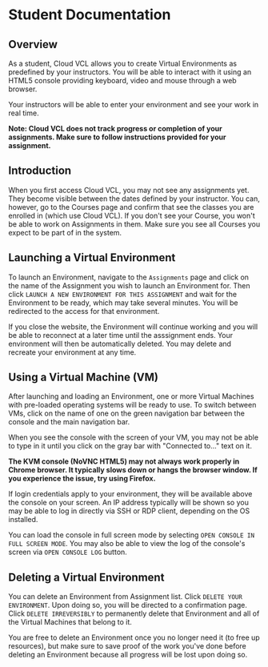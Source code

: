 # Student Documentation

## Overview
As a student, Cloud VCL allows you to create Virtual Environments as predefined by your
instructors. You will be able to interact with it using an HTML5 console providing keyboard,
video and mouse through a web browser.

Your instructors will be able to enter your environment and see your work in real time.

**Note: Cloud VCL does not track progress or completion of your assignments.
Make sure to follow instructions provided for your assignment.**

## Introduction

When you first access Cloud VCL, you may not see any assignments yet. They become visible
between the dates defined by your instructor. You can, however, go to the Courses page
and confirm that see the classes you are enrolled in (which use Cloud VCL). If you don't
see your Course, you won't be able to work on Assignments in them. Make sure you see
all Courses you expect to be part of in the system.

## Launching a Virtual Environment

To launch an Environment, navigate to the `Assignments` page and click on the name of
the Assignment you wish to launch an Environment for. Then click `LAUNCH A NEW
ENVIRONMENT FOR THIS ASSIGNMENT` and wait for the Environment to be ready, which may take
several minutes. You will be redirected to the access for that environment.

If you close the website, the Environment will continue working and you will be able to
reconnect at a later time until the asssignment ends. Your environment will then be
automatically deleted. You may delete and recreate your environment at any time.

## Using a Virtual Machine (VM)

After launching and loading an Environment, one or more Virtual Machines with pre-loaded
operating systems will be ready to use. To switch between VMs, click on the name of one
on the green navigation bar between the console and the main navigation bar.

When you see the console with the screen of your VM, you may not be able to type in it until 
you click on the gray bar with "Connected to..." text on it.

**The KVM console (NoVNC HTML5) may not always work properly in Chrome browser. It typically
slows down or hangs the browser window. If you experience the issue, try using Firefox.**

If login credentials apply to your environment, they will be available above the console
on your screen. An IP address typically will be shown so you may be able to log in directly
via SSH or RDP client, depending on the OS installed.

You can load the console in full screen mode by selecting `OPEN CONSOLE IN FULL SCREEN MODE`.
You may also be able to view the log of the console's screen via `OPEN CONSOLE LOG` button.

## Deleting a Virtual Environment

You can delete an Environment from Assignment list. Click `DELETE YOUR ENVIRONMENT`. Upon
doing so, you will be directed to a confirmation page. Click `DELETE IRREVERSIBLY` to
permanently delete that Environment and all of the Virtual Machines that belong to it.

You are free to delete an Environment once you no longer need it (to free up resources), but
make sure to save proof of the work you've done before deleting an Environment because all progress
will be lost upon doing so.
